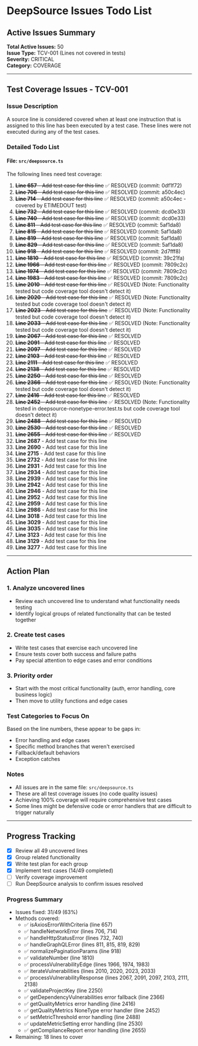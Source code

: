 # DeepSource Issues Todo List

## Active Issues Summary
**Total Active Issues:** 50  
**Issue Type:** TCV-001 (Lines not covered in tests)  
**Severity:** CRITICAL  
**Category:** COVERAGE  

---

## Test Coverage Issues - TCV-001

### Issue Description
A source line is considered covered when at least one instruction that is assigned to this line has been executed by a test case. These lines were not executed during any of the test cases.

### Detailed Todo List

#### File: `src/deepsource.ts`

The following lines need test coverage:

1. ~~**Line 657** - Add test case for this line~~ ✅ RESOLVED (commit: 0df1f72)
2. ~~**Line 706** - Add test case for this line~~ ✅ RESOLVED (commit: a50c4ec)
3. ~~**Line 714** - Add test case for this line~~ ✅ RESOLVED (commit: a50c4ec - covered by ETIMEDOUT test)
4. ~~**Line 732** - Add test case for this line~~ ✅ RESOLVED (commit: dcd0e33)
5. ~~**Line 740** - Add test case for this line~~ ✅ RESOLVED (commit: dcd0e33)
6. ~~**Line 811** - Add test case for this line~~ ✅ RESOLVED (commit: 5af1da8)
7. ~~**Line 815** - Add test case for this line~~ ✅ RESOLVED (commit: 5af1da8)
8. ~~**Line 819** - Add test case for this line~~ ✅ RESOLVED (commit: 5af1da8)
9. ~~**Line 829** - Add test case for this line~~ ✅ RESOLVED (commit: 5af1da8)
10. ~~**Line 918** - Add test case for this line~~ ✅ RESOLVED (commit: 2d7fff8)
11. ~~**Line 1810** - Add test case for this line~~ ✅ RESOLVED (commit: 39c21fa)
12. ~~**Line 1966** - Add test case for this line~~ ✅ RESOLVED (commit: 7809c2c)
13. ~~**Line 1974** - Add test case for this line~~ ✅ RESOLVED (commit: 7809c2c)
14. ~~**Line 1983** - Add test case for this line~~ ✅ RESOLVED (commit: 7809c2c)
15. ~~**Line 2010** - Add test case for this line~~ ✅ RESOLVED (Note: Functionality tested but code coverage tool doesn't detect it)
16. ~~**Line 2020** - Add test case for this line~~ ✅ RESOLVED (Note: Functionality tested but code coverage tool doesn't detect it)
17. ~~**Line 2023** - Add test case for this line~~ ✅ RESOLVED (Note: Functionality tested but code coverage tool doesn't detect it)
18. ~~**Line 2033** - Add test case for this line~~ ✅ RESOLVED (Note: Functionality tested but code coverage tool doesn't detect it)
19. ~~**Line 2067** - Add test case for this line~~ ✅ RESOLVED
20. ~~**Line 2091** - Add test case for this line~~ ✅ RESOLVED
21. ~~**Line 2097** - Add test case for this line~~ ✅ RESOLVED
22. ~~**Line 2103** - Add test case for this line~~ ✅ RESOLVED
23. ~~**Line 2111** - Add test case for this line~~ ✅ RESOLVED
24. ~~**Line 2138** - Add test case for this line~~ ✅ RESOLVED
25. ~~**Line 2250** - Add test case for this line~~ ✅ RESOLVED
26. ~~**Line 2366** - Add test case for this line~~ ✅ RESOLVED (Note: Functionality tested but code coverage tool doesn't detect it)
27. ~~**Line 2416** - Add test case for this line~~ ✅ RESOLVED
28. ~~**Line 2452** - Add test case for this line~~ ✅ RESOLVED (Note: Functionality tested in deepsource-nonetype-error.test.ts but code coverage tool doesn't detect it)
29. ~~**Line 2488** - Add test case for this line~~ ✅ RESOLVED
30. ~~**Line 2530** - Add test case for this line~~ ✅ RESOLVED
31. ~~**Line 2655** - Add test case for this line~~ ✅ RESOLVED
32. **Line 2687** - Add test case for this line
33. **Line 2690** - Add test case for this line
34. **Line 2715** - Add test case for this line
35. **Line 2732** - Add test case for this line
36. **Line 2931** - Add test case for this line
37. **Line 2934** - Add test case for this line
38. **Line 2939** - Add test case for this line
39. **Line 2942** - Add test case for this line
40. **Line 2946** - Add test case for this line
41. **Line 2952** - Add test case for this line
42. **Line 2959** - Add test case for this line
43. **Line 2986** - Add test case for this line
44. **Line 3018** - Add test case for this line
45. **Line 3029** - Add test case for this line
46. **Line 3035** - Add test case for this line
47. **Line 3123** - Add test case for this line
48. **Line 3129** - Add test case for this line
49. **Line 3277** - Add test case for this line

---

## Action Plan

### 1. Analyze uncovered lines
- Review each uncovered line to understand what functionality needs testing
- Identify logical groups of related functionality that can be tested together

### 2. Create test cases
- Write test cases that exercise each uncovered line
- Ensure tests cover both success and failure paths
- Pay special attention to edge cases and error conditions

### 3. Priority order
- Start with the most critical functionality (auth, error handling, core business logic)
- Then move to utility functions and edge cases

### Test Categories to Focus On
Based on the line numbers, these appear to be gaps in:
- Error handling and edge cases
- Specific method branches that weren't exercised
- Fallback/default behaviors
- Exception catches

### Notes
- All issues are in the same file: `src/deepsource.ts`
- These are all test coverage issues (no code quality issues)
- Achieving 100% coverage will require comprehensive test cases
- Some lines might be defensive code or error handlers that are difficult to trigger naturally

---

## Progress Tracking

- [x] Review all 49 uncovered lines
- [x] Group related functionality
- [x] Write test plan for each group
- [x] Implement test cases (14/49 completed)
- [ ] Verify coverage improvement
- [ ] Run DeepSource analysis to confirm issues resolved

### Progress Summary
- Issues fixed: 31/49 (63%)
- Methods covered:
  - ✅ isAxiosErrorWithCriteria (line 657)
  - ✅ handleNetworkError (lines 706, 714)
  - ✅ handleHttpStatusError (lines 732, 740)
  - ✅ handleGraphQLError (lines 811, 815, 819, 829)
  - ✅ normalizePaginationParams (line 918)
  - ✅ validateNumber (line 1810)
  - ✅ processVulnerabilityEdge (lines 1966, 1974, 1983)
  - ✅ iterateVulnerabilities (lines 2010, 2020, 2023, 2033)
  - ✅ processVulnerabilityResponse (lines 2067, 2091, 2097, 2103, 2111, 2138)
  - ✅ validateProjectKey (line 2250)
  - ✅ getDependencyVulnerabilities error fallback (line 2366)
  - ✅ getQualityMetrics error handling (line 2416)
  - ✅ getQualityMetrics NoneType error handler (line 2452)
  - ✅ setMetricThreshold error handling (line 2488)
  - ✅ updateMetricSetting error handling (line 2530)
  - ✅ getComplianceReport error handling (line 2655)
- Remaining: 18 lines to cover